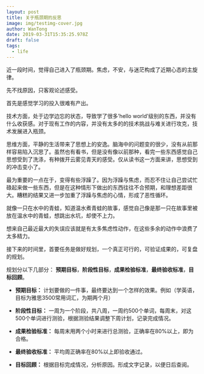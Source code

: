 ```yaml
---
layout: post
title: 关于瓶颈期的反思
image: img/testimg-cover.jpg
author: WanTong
date: 2019-03-31T15:35:25.978Z
draft: false
tags:
  - life
---
```


近一段时间，觉得自己进入了瓶颈期。焦虑，不安，与迷茫构成了近期心态的主旋律。

先不找原因，只客观论述感受。

首先是感觉学习的投入很难有产出。

技术方面，处于边学边忘的状态，导致学了很多’hello world’级别的东西，并没有什么收获感。对于现有工作的内容，并没有太多的的技术挑战与难关进行攻克，技术发展进入瓶颈。

思维方面，平静的生活带来了思想上的安逸。脑海中的问题变的很少，没有从前那样容易陷入沉思了。虽然也有看书，但是没有像以前那种，看完一些东西感觉自己思想受到了洗涤，有种拨开云雾见青天的感受。仅从读书这一方面来讲，思想受到的冲击变小了。

最为重要的一点在于，变得有些浮躁了。因为浮躁与焦虑，而忍不住让自己尝试忙碌起来做一些东西，但是在这种情形下做出的东西往往不合预期，和理想差距很大。糟糕的结果又进一步加重了浮躁与焦虑的心情，形成了恶性循环。

就像一只在水中的青蛙，知道温水煮青蛙的故事，感觉自己像是那一只在故事里被放在温水中的青蛙，想跳出水坑，却使不上力。

想来自己最近最大的失误应该就是有太多焦虑性动作，在这些多余的动作中浪费了太多精力。

接下来的时间里，首要任务是做好规划，一个真正可行的，可验证成果的，可复盘的规划。

规划分以下几部分： **预期目标**，**阶段性目标**，**成果检验标准**，**最终验收标准**，**目标回顾**。

- **预期目标：** 计划要做的一件事，最终要达到一个怎样的效果。例如（学英语，目标为雅思3500常用词汇，为期两个月）

- **阶段性目标：** 一周为一个阶段，共八周，一周约500个单词，每周末，对这500个单词进行测验，根据测验结果调整下周计划，记录完成情况。

- **成果检验标准：** 每周末用两个小时来进行总测验，正确率在80%以上，即为合格。

- **最终验收标准：** 平均周正确率在80%以上即验收通过。

- **目标回顾：** 根据目标完成情况，分析原因。形成文字记录，以便日后查阅。
